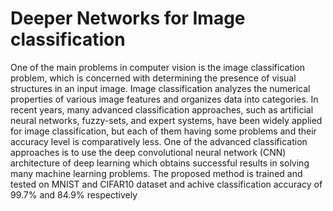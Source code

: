 # Deeper Networks for Image classification
One of the main problems in computer vision is the image classification problem, which is concerned with determining the presence of visual structures in an input image. 
Image classification analyzes the numerical properties of various image features and organizes data into categories. 
In recent years, many advanced classification approaches, such as artificial neural networks, fuzzy-sets, and expert systems, 
have been widely applied for image classification, but each of them having some problems and their accuracy level is comparatively less. 
One of the advanced classification approaches is to use the deep convolutional neural network (CNN) architecture of deep learning which 
obtains successful results in solving many machine learning problems.
The proposed method is trained and tested on MNIST and CIFAR10 dataset and achive classification accuracy of 99.7% and 84.9% respectively
